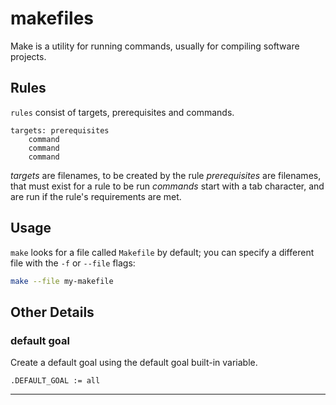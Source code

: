 # makefiles
Make is a utility for running commands, usually for compiling software projects.

## Rules
`rules` consist of targets, prerequisites and commands.

```Make
targets: prerequisites
    command
    command
    command
```

_targets_ are filenames, to be created by the rule
_prerequisites_ are filenames, that must exist for a rule to be run
_commands_ start with a tab character, and are run if the rule's requirements are met.

## Usage
`make` looks for a file called `Makefile` by default; you can specify a different file with the `-f` or `--file` flags:

```Bash
make --file my-makefile
```

## Other Details
### default goal
Create a default goal using the default goal built-in variable.

```Make
.DEFAULT_GOAL := all
```


---
